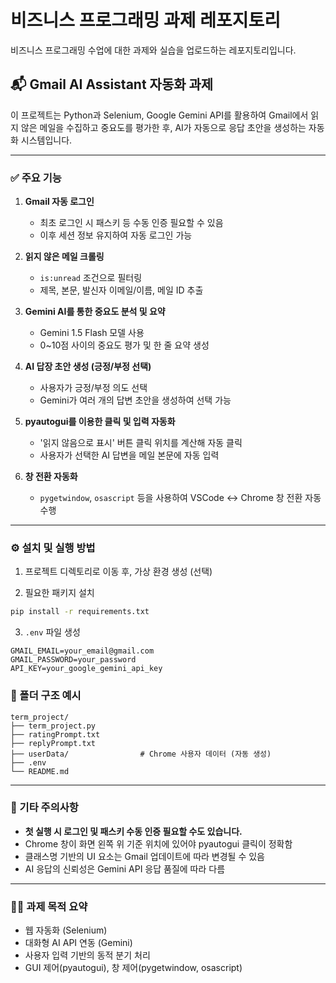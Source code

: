 # 비즈니스 프로그래밍 과제 레포지토리
비즈니스 프로그래밍 수업에 대한 과제와 실습을 업로드하는 레포지토리입니다.

## 📬 Gmail AI Assistant 자동화 과제

이 프로젝트는 Python과 Selenium, Google Gemini API를 활용하여 Gmail에서 읽지 않은 메일을 수집하고 중요도를 평가한 후, AI가 자동으로 응답 초안을 생성하는 자동화 시스템입니다.

---

### ✅ 주요 기능

1. **Gmail 자동 로그인**
   - 최초 로그인 시 패스키 등 수동 인증 필요할 수 있음
   - 이후 세션 정보 유지하여 자동 로그인 가능

2. **읽지 않은 메일 크롤링**
   - `is:unread` 조건으로 필터링
   - 제목, 본문, 발신자 이메일/이름, 메일 ID 추출

3. **Gemini AI를 통한 중요도 분석 및 요약**
   - Gemini 1.5 Flash 모델 사용
   - 0~10점 사이의 중요도 평가 및 한 줄 요약 생성

4. **AI 답장 초안 생성 (긍정/부정 선택)**
   - 사용자가 긍정/부정 의도 선택
   - Gemini가 여러 개의 답변 초안을 생성하여 선택 가능

5. **pyautogui를 이용한 클릭 및 입력 자동화**
   - '읽지 않음으로 표시' 버튼 클릭 위치를 계산해 자동 클릭
   - 사용자가 선택한 AI 답변을 메일 본문에 자동 입력

6. **창 전환 자동화**
   - `pygetwindow`, `osascript` 등을 사용하여 VSCode ↔ Chrome 창 전환 자동 수행

---

### ⚙️ 설치 및 실행 방법

1. 프로젝트 디렉토리로 이동 후, 가상 환경 생성 (선택)

2. 필요한 패키지 설치
```bash
pip install -r requirements.txt
```

3. `.env` 파일 생성
```env
GMAIL_EMAIL=your_email@gmail.com
GMAIL_PASSWORD=your_password
API_KEY=your_google_gemini_api_key
```

### 📁 폴더 구조 예시
```
term_project/
├── term_project.py
├── ratingPrompt.txt
├── replyPrompt.txt
├── userData/                # Chrome 사용자 데이터 (자동 생성)
├── .env
└── README.md
```

---

### 📌 기타 주의사항

- **첫 실행 시 로그인 및 패스키 수동 인증 필요할 수도 있습니다.**
- Chrome 창이 화면 왼쪽 위 기준 위치에 있어야 pyautogui 클릭이 정확함
- 클래스명 기반의 UI 요소는 Gmail 업데이트에 따라 변경될 수 있음
- AI 응답의 신뢰성은 Gemini API 응답 품질에 따라 다름

---

### 🙋‍♀️ 과제 목적 요약
- 웹 자동화 (Selenium)
- 대화형 AI API 연동 (Gemini)
- 사용자 입력 기반의 동적 분기 처리
- GUI 제어(pyautogui), 창 제어(pygetwindow, osascript)

